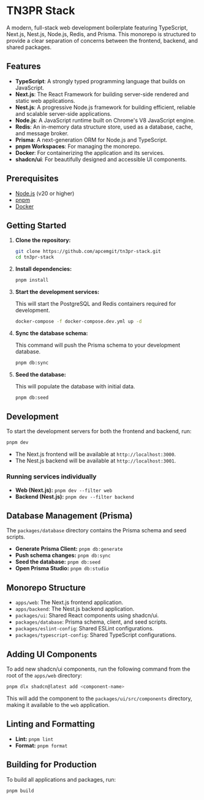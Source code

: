 # TN3PR Stack

A modern, full-stack web development boilerplate featuring TypeScript, Next.js, Nest.js, Node.js, Redis, and Prisma. This monorepo is structured to provide a clear separation of concerns between the frontend, backend, and shared packages.

## Features

- **TypeScript**: A strongly typed programming language that builds on JavaScript.
- **Next.js**: The React Framework for building server-side rendered and static web applications.
- **Nest.js**: A progressive Node.js framework for building efficient, reliable and scalable server-side applications.
- **Node.js**: A JavaScript runtime built on Chrome's V8 JavaScript engine.
- **Redis**: An in-memory data structure store, used as a database, cache, and message broker.
- **Prisma**: A next-generation ORM for Node.js and TypeScript.
- **pnpm Workspaces**: For managing the monorepo.
- **Docker**: For containerizing the application and its services.
- **shadcn/ui**: For beautifully designed and accessible UI components.

## Prerequisites

- [Node.js](https://nodejs.org/en/) (v20 or higher)
- [pnpm](https://pnpm.io/installation)
- [Docker](https://docs.docker.com/get-docker/)

## Getting Started

1.  **Clone the repository:**

    ```bash
    git clone https://github.com/apcemgit/tn3pr-stack.git
    cd tn3pr-stack
    ```

2.  **Install dependencies:**

    ```bash
    pnpm install
    ```

3.  **Start the development services:**

    This will start the PostgreSQL and Redis containers required for development.

    ```bash
    docker-compose -f docker-compose.dev.yml up -d
    ```

4.  **Sync the database schema:**

    This command will push the Prisma schema to your development database.

    ```bash
    pnpm db:sync
    ```

5.  **Seed the database:**

    This will populate the database with initial data.

    ```bash
    pnpm db:seed
    ```

## Development

To start the development servers for both the frontend and backend, run:

```bash
pnpm dev
```

-   The Next.js frontend will be available at `http://localhost:3000`.
-   The Nest.js backend will be available at `http://localhost:3001`.

### Running services individually

-   **Web (Next.js):** `pnpm dev --filter web`
-   **Backend (Nest.js):** `pnpm dev --filter backend`

## Database Management (Prisma)

The `packages/database` directory contains the Prisma schema and seed scripts.

-   **Generate Prisma Client:** `pnpm db:generate`
-   **Push schema changes:** `pnpm db:sync`
-   **Seed the database:** `pnpm db:seed`
-   **Open Prisma Studio:** `pnpm db:studio`

## Monorepo Structure

-   `apps/web`: The Next.js frontend application.
-   `apps/backend`: The Nest.js backend application.
-   `packages/ui`: Shared React components using shadcn/ui.
-   `packages/database`: Prisma schema, client, and seed scripts.
-   `packages/eslint-config`: Shared ESLint configurations.
-   `packages/typescript-config`: Shared TypeScript configurations.

## Adding UI Components

To add new shadcn/ui components, run the following command from the root of the `apps/web` directory:

```bash
pnpm dlx shadcn@latest add <component-name>
```

This will add the component to the `packages/ui/src/components` directory, making it available to the `web` application.

## Linting and Formatting

-   **Lint:** `pnpm lint`
-   **Format:** `pnpm format`

## Building for Production

To build all applications and packages, run:

```bash
pnpm build
```